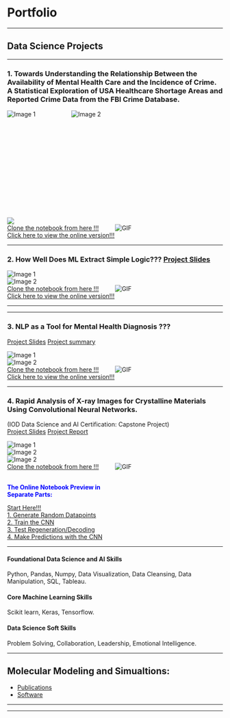 # Portfolio

---

## Data Science Projects 

---
### 1. Towards Understanding the Relationship Between the Availability of Mental Health Care and the Incidence of Crime. A Statistical Exploration of USA Healthcare Shortage Areas and Reported Crime Data from the FBI Crime Database.
<div style="display: flex; width: 375px; height: 250px;">
  <img src="images/HPSA_site_example.png" alt="Image 1" style="flex: 40%;">
  <img src="images/FBI_CDE_example.png" alt="Image 2" style="flex: 60%;">
</div>
<img src="images/IOD_project1_select_EDA.png?raw=true"/>



<div style="display: flex;">
  <div style="flex: 1;">
    <!-- Text on the left -->
  <span style="display: inline-block;"><a href=" https://github.com/echanj/MHSA_vs_Crime_geomap.git">Clone the notebook from here !!!</a></span><br>
  <span style="display: inline-block;"><a href=" ./miniproject1/mini_project_main_2023.html">Click here to view the online version!!!</a></span>
  </div>
  <div style="flex: 1;">
    <!-- GIF on the right -->
    <img src="./images/mini_proj1_nb_anim.gif" alt="GIF">
  </div>
</div>

---
### 2. How Well Does ML Extract Simple Logic??? [Project Slides](./miniproject2/Mini_project2_presentation.pdf)

<div style="display: flex;">
  <img src="./miniproject2/mp2_example_slide1.png" alt="Image 1" style="flex: 100%;">
</div>
<div style="display: flex;">
  <img src="./miniproject2/mp2_example_slide2.png" alt="Image 2" style="flex: 100%;">
</div>
<div style="display: flex;">
  <div style="flex: 1;">
    <!-- Text on the left -->
  <span style="display: inline-block;"><a href=" https://github.com/echanj/logical_rule_extraction.git">Clone the notebook from here !!!</a></span><br>
  <span style="display: inline-block;"><a href="./miniproject2/miniproject2_data_models.html">Click here to view the online version!!!</a></span>
  </div>
  <div style="flex: 1;">
    <!-- GIF on the right -->
    <img src="./miniproject2/mini_proj2_nb_anim.gif" alt="GIF">
  </div>
</div>


---

---
### 3. NLP as a Tool for  Mental Health Diagnosis ??? 
[Project Slides](./miniproject3/Miniproject3_slides.pdf)
[Project summary](./miniproject3/project_summary.md)

<div style="display: flex;">
  <img src="./miniproject3/Miniproject3_example1.png" alt="Image 1" style="flex: 100%;">
</div>
<div style="display: flex;">
  <img src="./miniproject3/Miniproject3_example2.png" alt="Image 2" style="flex: 100%;">
</div>
<div style="display: flex;">
  <div style="flex: 1;">
    <!-- Text on the left -->
  <span style="display: inline-block;"><a href=" https://github.com/echanj/NLP_MH_sentiment_models.git">Clone the notebook from here !!!</a></span><br>
  <span style="display: inline-block;"><a href="./miniproject3/mini_project3_full_version.html">Click here to view the online version!!!</a></span>
  </div>
  <div style="flex: 1;">
    <!-- GIF on the right -->
    <img src="./miniproject3/mini_proj3_nb_anim.gif" alt="GIF">
  </div>
</div>


---

### 4. Rapid Analysis of X-ray Images for Crystalline Materials Using Convolutional Neural Networks.
(IOD Data Science and AI Certification: Capstone Project) 
<br>
[Project Slides](./capstone_IOD/IOD_Capstone_project_CNN_Xray_images_online.pdf)
[Project Report](./capstone_IOD/Capstone_Project_report_EJC.pdf)

<div style="display: flex;">
  <img src="./capstone_IOD/example_slide2.png" alt="Image 1" style="flex: 100%;">
</div>
<div style="display: flex;">
  <img src="./capstone_IOD/example_slide1.png" alt="Image 2" style="flex: 100%;">
</div>
<div style="display: flex;">
  <img src="./capstone_IOD/business_overview.png" alt="Image 2" style="flex: 100%;">
</div>
<div style="display: flex;">
  <div style="flex: 1;">
    <!-- Text on the left -->
  <span style="display: inline-block;"><a href=" https://github.com/echanj/CNN_2D_lattice_diffuse.git">Clone the notebook from here !!!</a></span><br>
<br>
  <p><b style="color: blue;">The Online Notebook Preview in Separate Parts:</b></p>
  <span style="display: inline-block;"><a href="capstone_IOD/README_Eric_chan_capstone_start_here.html">Start Here!!!</a></span>
  <br><span style="display: inline-block;"><a href="capstone_IOD/generate_random_datapoints.html">1. Generate Random Datapoints</a></span>
  <br><span style="display: inline-block;"><a href="capstone_IOD/CNN_cfs4_big.html">2. Train the CNN</a></span>
  <br><span style="display: inline-block;"><a href="capstone_IOD/ising_regen_test.html">3. Test Regeneration/Decoding </a></span>
  <br><span style="display: inline-block;"><a href="capstone_IOD/predict_cfs_with_CNN.html">4. Make Predictions with the CNN</a></span>
  </div>
  <div style="flex: 1;">
    <!-- GIF on the right -->
    <img src="./capstone_IOD/CFS4_vector_L2_anime.gif" alt="GIF">
  </div>
</div>



---

#### Foundational Data Science and AI Skills
 Python, Pandas, Numpy, Data Visualization, Data Cleansing, Data Manipulation, SQL, Tableau. 
####  Core Machine Learning Skills
 Scikit learn, Keras, Tensorflow. 
#### Data Science Soft Skills
Problem Solving, Collaboration, Leadership, Emotional Intelligence.

<!-- <b>The End-to-End Data Science Flow<b> 
 <img src="images/ds_flow.png" alt="Data Science Workflow"> -->
 ---
## Molecular Modeling and Simualtions:
- [Publications](https://sites.google.com/site/echanj/title-page-and-publications)
- [Software](https://sites.google.com/site/echanj/title-page-and-publications/molecular-crystals-research)


<!--
- [Test to see if link is working](https://github.com/echanj/MHSA_vs_Crime_geomap/blob/main/mini_project_main_2023.html)
- [Project 2 Title](http://example.com/)
- [Project 3 Title](http://example.com/)
- [Project 4 Title](http://example.com/)
- [Project 5 Title](http://example.com/)
-->

 

---




---
<!-- <p style="font-size:11px">Page template forked from <a href="https://github.com/evanca/quick-portfolio">evanca</a></p> -->
<!-- Remove above link if you don't want to attibute -->
